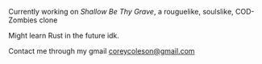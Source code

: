 Currently working on _Shallow Be Thy Grave_, a rouguelike, soulslike, COD-Zombies clone

Might learn Rust in the future idk.

Contact me through my gmail coreycoleson@gmail.com
